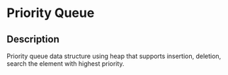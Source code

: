 # Priority Queue

## Description

Priority queue data structure using heap that supports insertion, deletion, search the element with highest priority.
